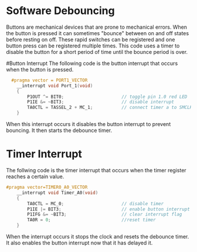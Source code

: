 # Software Debouncing
Buttons are mechanical devices that are prone to mechanical errors. When the button is pressed it can sometimes "bounce" between on and off states before resting on off. These rapid switches can be registered and one button press can be registered multiple times. This code uses a timer to disable the button for a short period of time until the bounce period is over. 

#Button Interrupt
The following code is the button interrupt that occurs when the button is pressed.
```c
  #pragma vector = PORT1_VECTOR
    __interrupt void Port_1(void)
    {
        P1OUT ^= BIT0;                      // toggle pin 1.0 red LED
        P1IE &= ~BIT3;                      // disable interrupt
        TA0CTL = TASSEL_2 + MC_1;           // connect timer a to SMCLK in up mode
    }
```
When this interrupt occurs it disables the button interrupt to prevent bouncing. It then starts the debounce timer.

# Timer Interrupt
The follwing code is the timer interrupt that occurs when the timer register reaches a certain value.
```c
#pragma vector=TIMER0_A0_VECTOR
    __interrupt void Timer_A0(void)
    {
        TA0CTL = MC_0;                      // disable timer
        P1IE |= BIT3;                       // enable button interrupt
        P1IFG &= ~BIT3;                     // clear interrupt flag
        TA0R = 0;                           //reset timer
    }
```
When the interrupt occurs it stops the clock and resets the debounce timer. It also enables the button interrupt now that it has delayed it.
